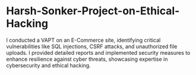 # Harsh-Sonker-Project-on-Ethical-Hacking
I conducted a VAPT on an E-Commerce site, identifying critical vulnerabilities like SQL injections, CSRF attacks, and unauthorized file uploads. I provided detailed reports and implemented security measures to enhance resilience against cyber threats, showcasing expertise in cybersecurity and ethical hacking.
